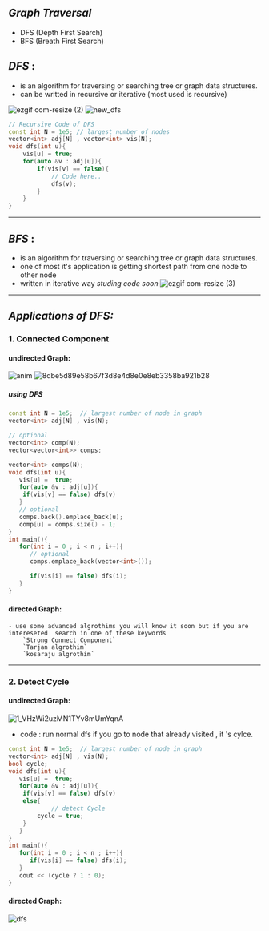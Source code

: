 ## _Graph Traversal_
- DFS (Depth First Search)
- BFS (Breath First Search)
## _DFS_ :
 - is an algorithm for traversing or searching tree or graph data structures.
 - can be writted in recursive or iterative (most used is recursive)

![ezgif com-resize (2)](https://user-images.githubusercontent.com/65075626/231601722-86c404af-15f9-4a86-9bdc-3cd4fb55fcb5.gif)
![new_dfs](https://user-images.githubusercontent.com/65075626/231601711-953953b8-f10e-4a50-b42d-c710d3397c05.gif)
 ~~~ c++
 // Recursive Code of DFS
 const int N = 1e5; // largest number of nodes
 vector<int> adj[N] , vector<int> vis(N);
 void dfs(int u){
	 vis[u] = true;
	 for(auto &v : adj[u]){
		 if(vis[v] == false){
			 // Code here..
			 dfs(v);
		 }
	 }
 }
 ~~~
***
## _BFS_ :
- is an algorithm for traversing or searching tree or graph data structures.
- one of most it's application is getting shortest path from one node to other node
- written in iterative way _studing code soon_ 
![ezgif com-resize (3)](https://user-images.githubusercontent.com/65075626/231601717-ad1a68a9-c926-4e23-83bf-572240a14c01.gif)
***
## _Applications of DFS:_

### 1. Connected Component
#### undirected Graph:
![anim](https://user-images.githubusercontent.com/65075626/231601724-6581ce32-3917-465d-b80d-bf8e362f2a24.gif)
![8dbe5d89e58b67f3d8e4d8e0e8eb3358ba921b28](https://user-images.githubusercontent.com/65075626/231601734-a5cb3b12-01ec-4b39-8ae1-a3dcad00fc7e.png)
##### using DFS
``` c++
const int N = 1e5;  // largest number of node in graph
vector<int> adj[N] , vis(N);

// optional
vector<int> comp(N);
vector<vector<int>> comps;

vector<int> comps(N);
void dfs(int u){
   vis[u] =  true;
   for(auto &v : adj[u]){
	if(vis[v] == false) dfs(v)
   }
   // optional
   comps.back().emplace_back(u);
   comp[u] = comps.size() - 1;
}
int main(){
   for(int i = 0 ; i < n ; i++){
      // optional
      comps.emplace_back(vector<int>());

      if(vis[i] == false) dfs(i);
   }
}
```
#### directed Graph:
	- use some advanced algrothims you will know it soon but if you are intereseted  search in one of these keywords
		`Strong Connect Component`
		`Tarjan algrothim`
		`kosaraju algrothim`
***
### 2. Detect Cycle
#### undirected Graph:
![1_VHzWi2uzMN1TYv8mUmYqnA](https://user-images.githubusercontent.com/65075626/231610533-f4227d5c-1d16-4cfb-98c0-74715b790199.gif)
- code : run normal dfs if you go to node that already visited , it 's cylce.
``` c++
const int N = 1e5;  // largest number of node in graph
vector<int> adj[N] , vis(N);
bool cycle;
void dfs(int u){
   vis[u] =  true;
   for(auto &v : adj[u]){
	if(vis[v] == false) dfs(v)
	else{
            // detect Cycle
	    cycle = true;
	}
   }
}
int main(){
   for(int i = 0 ; i < n ; i++){
      if(vis[i] == false) dfs(i);
   }
   cout << (cycle ? 1 : 0);
}
```
#### directed Graph:
![dfs](https://user-images.githubusercontent.com/65075626/231611124-237affcb-0e66-42f3-a5d5-f868b81d0836.gif)

